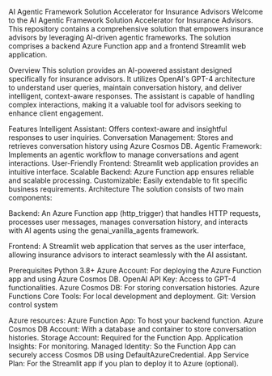 AI Agentic Framework Solution Accelerator for Insurance Advisors
Welcome to the AI Agentic Framework Solution Accelerator for Insurance Advisors. This repository contains a comprehensive solution that empowers insurance advisors by leveraging AI-driven agentic frameworks. The solution comprises a backend Azure Function app and a frontend Streamlit web application.

Overview
This solution provides an AI-powered assistant designed specifically for insurance advisors. It utilizes OpenAI's GPT-4 architecture to understand user queries, maintain conversation history, and deliver intelligent, context-aware responses. The assistant is capable of handling complex interactions, making it a valuable tool for advisors seeking to enhance client engagement.

Features
Intelligent Assistant: Offers context-aware and insightful responses to user inquiries.
Conversation Management: Stores and retrieves conversation history using Azure Cosmos DB.
Agentic Framework: Implements an agentic workflow to manage conversations and agent interactions.
User-Friendly Frontend: Streamlit web application provides an intuitive interface.
Scalable Backend: Azure Function app ensures reliable and scalable processing.
Customizable: Easily extendable to fit specific business requirements.
Architecture
The solution consists of two main components:

Backend: An Azure Function app (http_trigger) that handles HTTP requests, processes user messages, manages conversation history, and interacts with AI agents using the genai_vanilla_agents framework.

Frontend: A Streamlit web application that serves as the user interface, allowing insurance advisors to interact seamlessly with the AI assistant.

Prerequisites
Python 3.8+
Azure Account: For deploying the Azure Function app and using Azure Cosmos DB.
OpenAI API Key: Access to GPT-4 functionalities.
Azure Cosmos DB: For storing conversation histories.
Azure Functions Core Tools: For local development and deployment.
Git: Version control system

Azure resources:
Azure Function App: To host your backend function.
Azure Cosmos DB Account: With a database and container to store conversation histories.
Storage Account: Required for the Function App.
Application Insights: For monitoring.
Managed Identity: So the Function App can securely access Cosmos DB using DefaultAzureCredential.
App Service Plan: For the Streamlit app if you plan to deploy it to Azure (optional).
